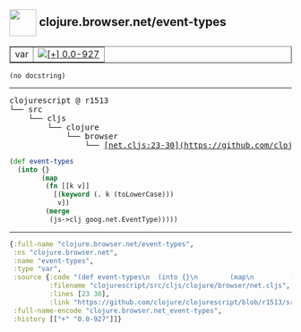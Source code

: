 ## <img width="48px" valign="middle" src="http://i.imgur.com/Hi20huC.png"> clojure.browser.net/event-types

 <table border="1">
<tr>
<td>var</td>
<td><a href="https://github.com/cljsinfo/api-refs/tree/0.0-927"><img valign="middle" alt="[+] 0.0-927" src="https://img.shields.io/badge/+-0.0--927-lightgrey.svg"></a> </td>
</tr>
</table>

 <samp>
</samp>

```
(no docstring)
```

---

 <pre>
clojurescript @ r1513
└── src
    └── cljs
        └── clojure
            └── browser
                └── <ins>[net.cljs:23-30](https://github.com/clojure/clojurescript/blob/r1513/src/cljs/clojure/browser/net.cljs#L23-L30)</ins>
</pre>

```clj
(def event-types
  (into {}
        (map
         (fn [[k v]]
           [(keyword (. k (toLowerCase)))
            v])
         (merge
          (js->clj goog.net.EventType)))))
```


---

```clj
{:full-name "clojure.browser.net/event-types",
 :ns "clojure.browser.net",
 :name "event-types",
 :type "var",
 :source {:code "(def event-types\n  (into {}\n        (map\n         (fn [[k v]]\n           [(keyword (. k (toLowerCase)))\n            v])\n         (merge\n          (js->clj goog.net.EventType)))))",
          :filename "clojurescript/src/cljs/clojure/browser/net.cljs",
          :lines [23 30],
          :link "https://github.com/clojure/clojurescript/blob/r1513/src/cljs/clojure/browser/net.cljs#L23-L30"},
 :full-name-encode "clojure.browser.net_event-types",
 :history [["+" "0.0-927"]]}

```
